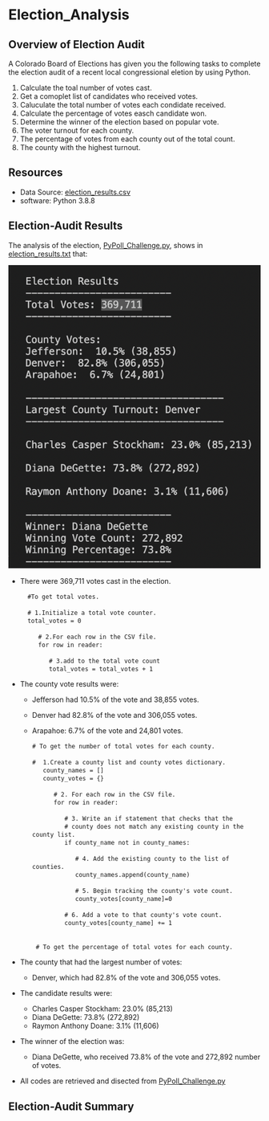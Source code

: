 # Election_Analysis


## Overview of Election Audit
A Colorado Board of Elections has given you the following tasks to complete the election audit of a recent local congressional eletion by using Python.

1. Calculate the toal number of votes cast.
2. Get a comoplet list of candidates who received votes.
3. Caluculate the total number of votes each condidate received.
4. Calculate the percentage of votes easch candidate won. 
5. Determine the winner of the election based on popular vote. 
6. The voter turnout for each county.
7. The percentage of votes from each county out of the total count.
8. The county with the highest turnout.

## Resources
- Data Source: [election_results.csv](Resources/election_results.csv)
- software: Python 3.8.8

## Election-Audit Results
The analysis of the election, [PyPoll_Challenge.py](PyPoll_Challenge.py), shows in [election_results.txt](analysis/election_results.txt) that:

![resultcapture](Resources/election_results.png)

-  There were 369,711 votes cast in the election. 
         
         #To get total votes. 
         
         # 1.Initialize a total vote counter.
         total_votes = 0
         
            # 2.For each row in the CSV file.
            for row in reader:
         
               # 3.add to the total vote count
               total_votes = total_votes + 1
   
-  The county vote results were:
   - Jefferson had 10.5% of the vote and 38,855 votes.
   - Denver had 82.8% of the vote and 306,055 votes.
   - Arapahoe: 6.7% of the vote and 24,801 votes.

         # To get the number of total votes for each county.
         
         #  1.Create a county list and county votes dictionary.
            county_names = []
            county_votes = {}
            
               # 2. For each row in the CSV file.
               for row in reader:
               
                  # 3. Write an if statement that checks that the
                  # county does not match any existing county in the county list.
                  if county_name not in county_names:

                     # 4. Add the existing county to the list of counties.
                     county_names.append(county_name)

                     # 5. Begin tracking the county's vote count.
                     county_votes[county_name]=0

                  # 6. Add a vote to that county's vote count.
                  county_votes[county_name] += 1
                  
                  
          # To get the percentage of total votes for each county.  
           

            
- The county that had the largest number of votes:
   - Denver, which had 82.8% of the vote and 306,055 votes.
- The candidate results were:
   - Charles Casper Stockham: 23.0% (85,213)
   - Diana DeGette: 73.8% (272,892)
   - Raymon Anthony Doane: 3.1% (11,606)
- The winner of the election was:
   - Diana DeGette, who received 73.8% of the vote and 272,892 number of votes.
   
* All codes are retrieved and disected from [PyPoll_Challenge.py](PyPoll_Challenge.py)
## Election-Audit Summary
